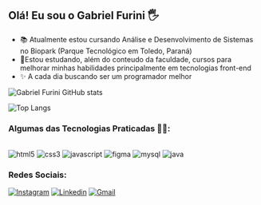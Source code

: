## Olá! Eu sou o Gabriel Furini 🖐️
- 📚 Atualmente estou cursando Análise e Desenvolvimento de Sistemas no Biopark (Parque Tecnológico em Toledo, Paraná)
- 🚀Estou estudando, além do conteudo da faculdade, cursos para melhorar minhas habilidades principalmente em tecnologias front-end
- ✨ A cada dia buscando ser um programador melhor 

![Gabriel Furini GitHub stats](https://github-readme-stats.vercel.app/api?username=gabrieldelfurini&show_icons=true&theme=tokyonight)

![Top Langs](https://github-readme-stats.vercel.app/api/top-langs/?username=gabrieldelfurini&layout=compact&theme=tokyonight)


### Algumas das Tecnologias Praticadas 👨‍💻:
<div style="display: inline_block;"><br/>
    <img style="align: center;" alt="html5" src="https://img.shields.io/badge/HTML5-E34F26?style=for-the-badge&logo=html5&logoColor=white">
    <img style="align: center;" alt="css3" src="https://img.shields.io/badge/CSS3-1572B6?style=for-the-badge&logo=css3&logoColor=white">
    <img style="align: center;" alt="javascript" src="https://img.shields.io/badge/JavaScript-F7DF1E?style=for-the-badge&logo=javascript&logoColor=black">
    <img style="align: center;" alt="figma" src="https://img.shields.io/badge/Figma-F24E1E?style=for-the-badge&logo=figma&logoColor=white">
    <img style="align: center;" alt="mysql" src="https://img.shields.io/badge/MySQL-005C84?style=for-the-badge&logo=mysql&logoColor=white">
    <img style="align: center;" alt="java" src="https://img.shields.io/badge/Java-ED8B00?style=for-the-badge&logo=openjdk&logoColor=white">    
</div>

### Redes Sociais:
[![Instagram](https://img.shields.io/badge/Instagram-E4405F?style=for-the-badge&logo=instagram&logoColor=white)](https://www.instagram.com/biel_furini/)
[![Linkedin](https://img.shields.io/badge/LinkedIn-0077B5?style=for-the-badge&logo=linkedin&logoColor=white)](https://www.linkedin.com/in/gabriel-furini-0a0ba0295/)
[![Gmail](https://img.shields.io/badge/Gmail-D14836?style=for-the-badge&logo=gmail&logoColor=white)](mailto:bielfurini2016@gmail.com)
